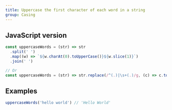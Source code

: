 ```yaml
---
title: Uppercase the first character of each word in a string
group: Casing
---
```


## JavaScript version
```js
const uppercaseWords = (str) => str
  .split(' ')
  .map((w) => `${w.charAt(0).toUpperCase()}${w.slice(1)}`)
  .join(' ')

// Or
const uppercaseWords = (str) => str.replace(/^(.)|\s+(.)/g, (c) => c.toUpperCase())
```

## Examples
```js
uppercaseWords('hello world') // 'Hello World'
```
